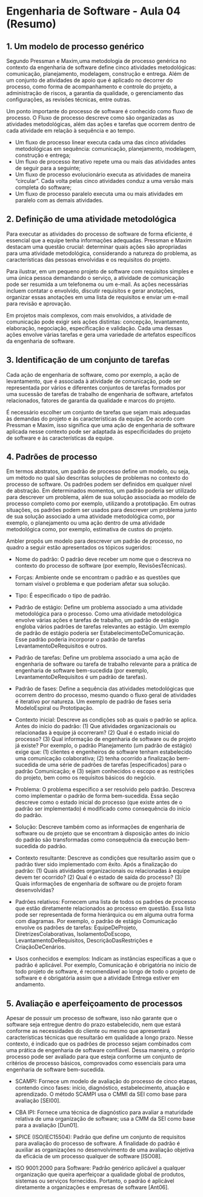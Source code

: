 # Engenharia de Software - Aula 04 (Resumo)

## 1. Um modelo de processo genérico
Segundo Pressman e Maxim,uma metodologia de processo genérica no contexto da engenharia de software define cinco atividades metodológicas: comunicação, planejamento, modelagem, construção e entrega. Além de um conjunto de atividades de apoio que é aplicado no decorrer do processo, como forma de acompanhamento e controle do projeto, a administração de riscos, a garantia da qualidade, o gerenciamento das configurações, as revisões técnicas, entre outras.

Um ponto importante do processo de software é conhecido como fluxo de processo. O Fluxo de processo descreve como são organizadas as atividades metodológicas, além das ações e tarefas que ocorrem dentro de cada atividade em relação à sequência e ao tempo. 

- Um fluxo de processo linear executa cada uma das cinco atividades metodológicas em sequência: comunicação, planejamento, modelagem, construção e entrega;
- Um fluxo de processo iterativo repete uma ou mais das atividades antes de seguir para a seguinte;
- Um fluxo de processo evolucionário executa as atividades de maneira “circular”. Cada volta pelas cinco atividades conduz a uma versão mais completa do software;
- Um fluxo de processo paralelo executa uma ou mais atividades em paralelo com as demais atividades.

## 2. Definição de uma atividade metodológica
Para executar as atividades do processo de software de forma eficiente, é essencial que a equipe tenha informações adequadas. Pressman e Maxim destacam uma questão crucial: determinar quais ações são apropriadas para uma atividade metodológica, considerando a natureza do problema, as características das pessoas envolvidas e os requisitos do projeto.

Para ilustrar, em um pequeno projeto de software com requisitos simples e uma única pessoa demandando o serviço, a atividade de comunicação pode ser resumida a um telefonema ou um e-mail. As ações necessárias incluem contatar o envolvido, discutir requisitos e gerar anotações, organizar essas anotações em uma lista de requisitos e enviar um e-mail para revisão e aprovação.

Em projetos mais complexos, com mais envolvidos, a atividade de comunicação pode exigir seis ações distintas: concepção, levantamento, elaboração, negociação, especificação e validação. Cada uma dessas ações envolve várias tarefas e gera uma variedade de artefatos específicos da engenharia de software.

## 3. Identificação de um conjunto de tarefas
Cada ação de engenharia de software, como por exemplo, a ação de levantamento, que é associada à atividade de comunicação, pode ser representada por vários e diferentes conjuntos de tarefas formados por uma sucessão de tarefas de trabalho de engenharia de software, artefatos relacionados, fatores de garantia da qualidade e marcos do projeto.

É necessário escolher um conjunto de tarefas que sejam mais adequadas às demandas do projeto e às características da equipe. De acordo com Pressman e Maxim, isso significa que uma ação de engenharia de software aplicada nesse contexto pode ser adaptada às especificidades do projeto de software e às características da equipe.

## 4. Padrões de processo
Em termos abstratos, um padrão de processo define um modelo, ou seja, um método no qual são descritas soluções de problemas no contexto do processo de software. Os padrões podem ser definidos em qualquer nível de abstração. Em determinados momentos, um padrão poderia ser utilizado para descrever um problema, além de sua solução associada ao modelo de processo completo como por exemplo, utilizando a prototipação. Em outras situações, os padrões podem ser usados para descrever um problema junto de sua solução associado a uma atividade metodológica como, por exemplo, o planejamento ou uma ação dentro de uma atividade metodológica como, por exemplo, estimativa de custos do projeto.

Ambler propôs um modelo para descrever um padrão de processo, no quadro a seguir estão apresentados os tópicos sugeridos:

- Nome do padrão: O padrão deve receber um nome que o descreva no contexto do processo de software (por exemplo, RevisõesTécnicas).

- Forças: Ambiente onde se encontram o padrão e as questões que tornam visível o problema e que poderiam afetar sua solução.	

- Tipo: É especificado o tipo de padrão.

- Padrão de estágio: Define um problema associado a uma atividade metodológica para o processo. Como uma atividade metodológica envolve várias ações e tarefas de trabalho, um padrão de estágio engloba vários padrões de tarefas relevantes ao estágio. Um exemplo de padrão de estágio poderia ser EstabelecimentoDeComunicação. Esse padrão poderia incorporar o padrão de tarefas LevantamentoDeRequisitos e outros.

- Padrão de tarefas: Define um problema associado a uma ação de engenharia de software ou tarefa de trabalho relevante para a prática de engenharia de software bem-sucedida (por exemplo, LevantamentoDeRequisitos é um padrão de tarefas).		

- Padrão de fases: Define a sequência das atividades metodológicas que ocorrem dentro do processo, mesmo quando o fluxo geral de atividades é iterativo por natureza. Um exemplo de padrão de fases seria ModeloEspiral ou Prototipação.

- Contexto inicial: Descreve as condições sob as quais o padrão se aplica. Antes do início do padrão: (1) Que atividades organizacionais ou relacionadas à equipe já ocorreram? (2) Qual é o estado inicial do processo? (3) Qual informação de engenharia de software ou de projeto já existe? Por exemplo, o padrão Planejamento (um padrão de estágio) exige que: (1) clientes e engenheiros de software tenham estabelecido uma comunicação colaborativa; (2) tenha ocorrido a finalização bem-sucedida de uma série de padrões de tarefas [especificados] para o padrão Comunicação; e (3) sejam conhecidos o escopo e as restrições do projeto, bem como os requisitos básicos do negócio.	

- Problema: O problema específico a ser resolvido pelo padrão. Descreva como implementar o padrão de forma bem-sucedida. Essa seção descreve como o estado inicial do processo (que existe antes de o padrão ser implementado) é modificado como consequência do início do padrão. 

- Solução: Descreve também como as informações de engenharia de software ou de projeto que se encontram à disposição antes do início do padrão são transformadas como consequência da execução bem-sucedida do padrão.

- Contexto resultante: Descreve as condições que resultarão assim que o padrão tiver sido implementado com êxito. Após a finalização do padrão: (1) Quais atividades organizacionais ou relacionadas à equipe devem ter ocorrido? (2) Qual é o estado de saída do processo? (3) Quais informações de engenharia de software ou de projeto foram desenvolvidas?

- Padrões relativos: Fornecem uma lista de todos os padrões de processo que estão diretamente relacionados ao processo em questão. Essa lista pode ser representada de forma hierárquica ou em alguma outra forma com diagramas. Por exemplo, o padrão de estágio Comunicação envolve os padrões de tarefas: EquipeDeProjeto, DiretrizesColaborativas, IsolamentoDoEscopo, LevantamentoDeRequisitos, DescriçãoDasRestrições e CriaçãoDeCenários.

- Usos conhecidos e exemplos: Indicam as instâncias específicas a que o padrão é aplicável. Por exemplo, Comunicação é obrigatória no início de todo projeto de software, é recomendável ao longo de todo o projeto de software e é obrigatória assim que a atividade Entrega estiver em andamento.

## 5. Avaliação e aperfeiçoamento de processos
Apesar de possuir um processo de software, isso não garante que o software seja entregue dentro do prazo estabelecido, nem que estará conforme as necessidades do cliente ou mesmo que apresentará características técnicas que resultarão em qualidade a longo prazo. Nesse contexto, é indicado que os padrões de processo sejam combinados com uma prática de engenharia de software confiável. Dessa maneira, o próprio processo pode ser avaliado para que esteja conforme um conjunto de critérios de processo básicos, comprovados como essenciais para uma engenharia de software bem-sucedida.

- SCAMPI: Fornece um modelo de avaliação do processo de cinco etapas, contendo cinco fases: início, diagnóstico, estabelecimento, atuação e aprendizado. O método SCAMPI usa o CMMI da SEI como base para avaliação [SEI00].

- CBA IPI: Fornece uma técnica de diagnóstico para avaliar a maturidade relativa de uma organização de software; usa a CMM da SEI como base para a avaliação [Dun01].

- SPICE (ISO/IEC15504):	Padrão que define um conjunto de requisitos para avaliação do processo de software. A finalidade do padrão é auxiliar as organizações no desenvolvimento de uma avaliação objetiva da eficácia de um processo qualquer de software [ISO08].

- ISO 9001:2000 para Software: Padrão genérico aplicável a qualquer organização que queira aperfeiçoar a qualidade global de produtos, sistemas ou serviços fornecidos. Portanto, o padrão é aplicável diretamente a organizações e empresas de software [Ant06].
			